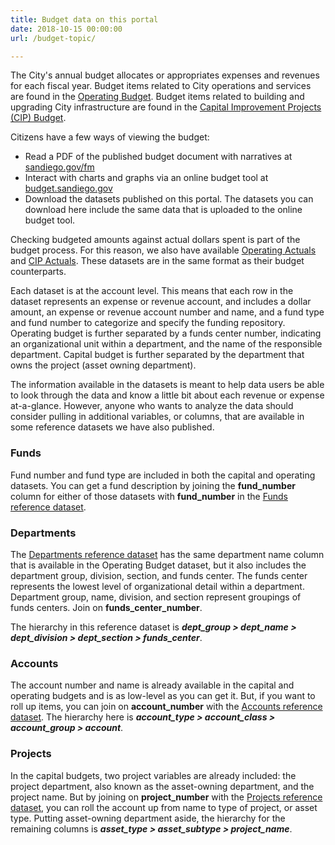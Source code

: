 ```yaml
---
title: Budget data on this portal
date: 2018-10-15 00:00:00
url: /budget-topic/

---
```


The City's annual budget allocates or appropriates expenses and revenues for each fiscal year. Budget items related to City operations and services are found in the [Operating Budget](/datasets/operating-budget/). Budget items related to building and upgrading City infrastructure are found in the [Capital Improvement Projects (CIP) Budget](/datasets/capital-budget-fy/). 

Citizens have a few ways of viewing the budget: 

* Read a PDF of the published budget document with narratives at [sandiego.gov/fm](https://www.sandiego.gov/fm)
* Interact with charts and graphs via an online budget tool at [budget.sandiego.gov](https://budget.sandiego.gov/transparency#/)
* Download the datasets published on this portal. The datasets you can download here include the same data that is uploaded to the online budget tool.

Checking budgeted amounts against actual dollars spent is part of the budget process. For this reason, we also have available [Operating Actuals](/datasets/operating-actuals/) and [CIP Actuals](/datasets/capital-actuals-fy/). These datasets are in the same format as their budget counterparts.

Each dataset is at the account level. This means that each row in the dataset represents an expense or revenue account, and includes a dollar amount, an expense or revenue account number and name, and a fund type and fund number to categorize and specify the funding repository. Operating budget is further separated by a funds center number, indicating an organizational unit within a department, and the name of the responsible department. Capital budget is further separated by the department that owns the project (asset owning department).

The information available in the datasets is meant to help data users be able to look through the data and know a little bit about each revenue or expense at-a-glance. However, anyone who wants to analyze the data should consider pulling in additional variables, or columns, that are available in some reference datasets we have also published.

### Funds

Fund number and fund type are included in both the capital and operating datasets. You can get a fund description by joining the **fund_number** column for either of those datasets with **fund_number** in the [Funds reference dataset](/datasets/budget-reference-funds/).

### Departments

The [Departments reference dataset](/datasets/budget-reference-depts/) has the same department name column that is available in the Operating Budget dataset, but it also includes the department group, division, section, and funds center. The funds center represents the lowest level of organizational detail within a department. Department group, name, division, and section represent groupings of funds centers. Join on **funds_center_number**.

The hierarchy in this reference dataset is ***dept_group > dept_name > dept_division > dept_section > funds_center***.

### Accounts

The account number and name is already available in the capital and operating budgets and is as low-level as you can get it. But, if you want to roll up items, you can join on **account_number** with the [Accounts reference dataset](/datasets/budget-reference-accounts/). The hierarchy here is ***account_type > account_class > account_group > account***.

### Projects

In the capital budgets, two project variables are already included: the project department, also known as the asset-owning department, and the project name. But by joining on **project_number** with the [Projects reference dataset](/datasets/budget-reference-projects/), you can roll the account up from name to type of project, or asset type. Putting asset-owning department aside, the hierarchy for the remaining columns is ***asset_type > asset_subtype > project_name***.